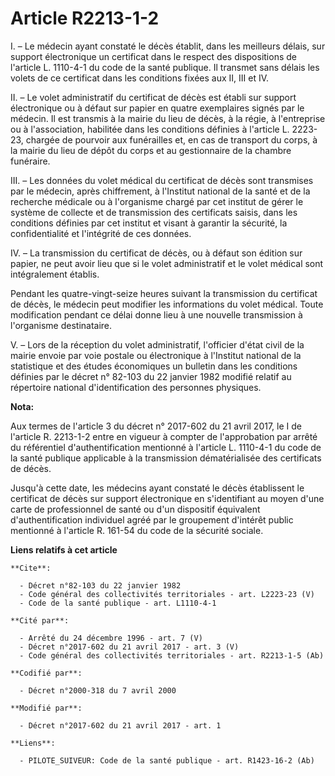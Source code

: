# Article R2213-1-2

I. – Le médecin ayant constaté le décès établit, dans les meilleurs délais, sur support électronique un certificat dans le
respect des dispositions de l'article L. 1110-4-1 du code de la santé publique. Il transmet sans délais les volets de ce
certificat dans les conditions fixées aux II, III et IV.

II. – Le volet administratif du certificat de décès est établi sur support électronique ou à défaut sur papier en quatre
exemplaires signés par le médecin. Il est transmis à la mairie du lieu de décès, à la régie, à l'entreprise ou à
l'association, habilitée dans les conditions définies à l'article L. 2223-23, chargée de pourvoir aux funérailles et, en cas
de transport du corps, à la mairie du lieu de dépôt du corps et au gestionnaire de la chambre funéraire.

III. – Les données du volet médical du certificat de décès sont transmises par le médecin, après chiffrement, à l'Institut
national de la santé et de la recherche médicale ou à l'organisme chargé par cet institut de gérer le système de collecte et
de transmission des certificats saisis, dans les conditions définies par cet institut et visant à garantir la sécurité, la
confidentialité et l'intégrité de ces données.

IV. – La transmission du certificat de décès, ou à défaut son édition sur papier, ne peut avoir lieu que si le volet
administratif et le volet médical sont intégralement établis.

Pendant les quatre-vingt-seize heures suivant la transmission du certificat de décès, le médecin peut modifier les
informations du volet médical. Toute modification pendant ce délai donne lieu à une nouvelle transmission à l'organisme
destinataire.

V. – Lors de la réception du volet administratif, l'officier d'état civil de la mairie envoie par voie postale ou
électronique à l'Institut national de la statistique et des études économiques un bulletin dans les conditions définies par
le décret n° 82-103 du 22 janvier 1982 modifié relatif au répertoire national d'identification des personnes physiques.

**Nota:**

Aux termes de l'article 3 du décret n° 2017-602 du 21 avril 2017, le I de l'article R. 2213-1-2 entre en vigueur à compter de
l'approbation par arrêté du référentiel d'authentification mentionné à l'article L. 1110-4-1 du code de la santé publique
applicable à la transmission dématérialisée des certificats de décès.

Jusqu'à cette date, les médecins ayant constaté le décès établissent le certificat de décès sur support électronique en
s'identifiant au moyen d'une carte de professionnel de santé ou d'un dispositif équivalent d'authentification individuel
agréé par le groupement d'intérêt public mentionné à l'article R. 161-54 du code de la sécurité sociale.

**Liens relatifs à cet article**

	**Cite**:

	  - Décret n°82-103 du 22 janvier 1982
	  - Code général des collectivités territoriales - art. L2223-23 (V)
	  - Code de la santé publique - art. L1110-4-1

	**Cité par**:

	  - Arrêté du 24 décembre 1996 - art. 7 (V)
	  - Décret n°2017-602 du 21 avril 2017 - art. 3 (V)
	  - Code général des collectivités territoriales - art. R2213-1-5 (Ab)

	**Codifié par**:

	  - Décret n°2000-318 du 7 avril 2000

	**Modifié par**:

	  - Décret n°2017-602 du 21 avril 2017 - art. 1

	**Liens**:

	  - PILOTE_SUIVEUR: Code de la santé publique - art. R1423-16-2 (Ab)
